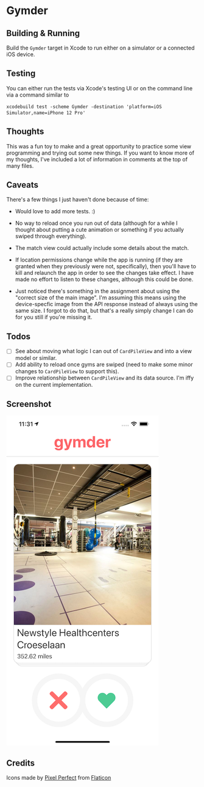 #  Gymder

## Building & Running

Build the `Gymder` target in Xcode to run either on a simulator or a connected iOS device.

## Testing

You can either run the tests via Xcode's testing UI or on the command line via a command similar to

    xcodebuild test -scheme Gymder -destination 'platform=iOS Simulator,name=iPhone 12 Pro'

## Thoughts

This was a fun toy to make and a great opportunity to practice some view programming and trying
out some new things. If you want to know more of my thoughts, I've included a lot of information
in comments at the top of many files.

## Caveats

There's a few things I just haven't done because of time:

- Would love to add more tests. :)

- No way to reload once you run out of data (although for a while I thought about putting a
  cute animation or something if you actually swiped through everything).
  
- The match view could actually include some details about the match.

- If location permissions change while the app is running (if they are granted when they
  previously were not, specifically), then you'll have to kill and relaunch the app in order
  to see the changes take effect. I have made no effort to listen to these changes, although
  this could be done.
  
- Just noticed there's something in the assignment about using the "correct size of the main image".
  I'm assuming this means using the device-specfic image from the API response instead of always
  using the same size. I forgot to do that, but that's a really simply change I can do for you still
  if you're missing it.
  
## Todos

- [ ] See about moving what logic I can out of `CardPileView` and into a view model or similar.
- [ ] Add ability to reload once gyms are swiped (need to make some minor changes to `CardPileView` to support this).
- [ ] Improve relationship between `CardPileView` and its data source. I'm iffy on the current implementation.

## Screenshot 

<kbd>![Screenshot](https://raw.githubusercontent.com/glaukommatos/Gymder/main/screenshot.png "Screenshot")</kbd>

## Credits

Icons made by [Pixel Perfect](https://icon54.com/) from [Flaticon](https://www.flaticon.com)

